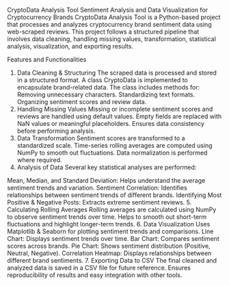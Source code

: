 CryptoData Analysis Tool
Sentiment Analysis and Data Visualization for Cryptocurrency Brands
CryptoData Analysis Tool is a Python-based project that processes and analyzes cryptocurrency brand sentiment data using web-scraped reviews. This project follows a structured pipeline that involves data cleaning, handling missing values, transformation, statistical analysis, visualization, and exporting results.

Features and Functionalities
1. Data Cleaning & Structuring
The scraped data is processed and stored in a structured format.
A class CryptoData is implemented to encapsulate brand-related data.
The class includes methods for:
Removing unnecessary characters.
Standardizing text formats.
Organizing sentiment scores and review data.
2. Handling Missing Values
Missing or incomplete sentiment scores and reviews are handled using default values.
Empty fields are replaced with NaN values or meaningful placeholders.
Ensures data consistency before performing analysis.
3. Data Transformation
Sentiment scores are transformed to a standardized scale.
Time-series rolling averages are computed using NumPy to smooth out fluctuations.
Data normalization is performed where required.
4. Analysis of Data
Several key statistical analyses are performed:

Mean, Median, and Standard Deviation: Helps understand the average sentiment trends and variation.
Sentiment Correlation: Identifies relationships between sentiment trends of different brands.
Identifying Most Positive & Negative Posts: Extracts extreme sentiment reviews.
5. Calculating Rolling Averages
Rolling averages are calculated using NumPy to observe sentiment trends over time.
Helps to smooth out short-term fluctuations and highlight longer-term trends.
6. Data Visualization
Uses Matplotlib & Seaborn for plotting sentiment trends and comparisons.
Line Chart: Displays sentiment trends over time.
Bar Chart: Compares sentiment scores across brands.
Pie Chart: Shows sentiment distribution (Positive, Neutral, Negative).
Correlation Heatmap: Displays relationships between different brand sentiments.
7. Exporting Data to CSV
The final cleaned and analyzed data is saved in a CSV file for future reference.
Ensures reproducibility of results and easy integration with other tools.
